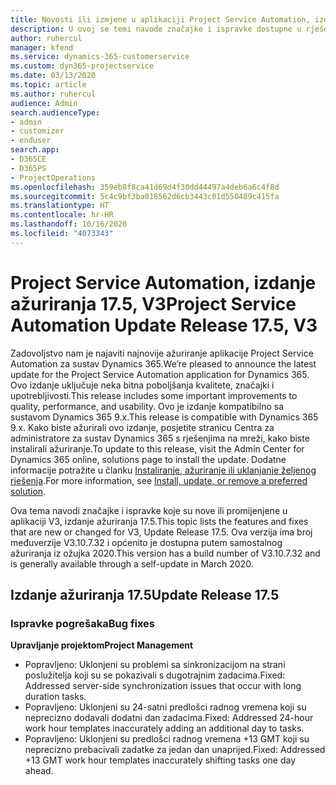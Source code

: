 ```yaml
---
title: Novosti ili izmjene u aplikaciji Project Service Automation, izdanje ažuriranja 17.5, hitni popravak, V3
description: U ovoj se temi navode značajke i ispravke dostupne u rješenju Project Service Automation, izdanje ažuriranja 17.5, V3.
author: ruhercul
manager: kfend
ms.service: dynamics-365-customerservice
ms.custom: dyn365-projectservice
ms.date: 03/13/2020
ms.topic: article
ms.author: ruhercul
audience: Admin
search.audienceType:
- admin
- customizer
- enduser
search.app:
- D365CE
- D365PS
- ProjectOperations
ms.openlocfilehash: 359eb8f8ca41d69d4f30dd44497a4deb6a6c4f8d
ms.sourcegitcommit: 5c4c9bf3ba018562d6cb3443c01d550489c415fa
ms.translationtype: HT
ms.contentlocale: hr-HR
ms.lasthandoff: 10/16/2020
ms.locfileid: "4073343"
---
```

# <a name="project-service-automation-update-release-175-v3"></a><span data-ttu-id="e79ea-103">Project Service Automation, izdanje ažuriranja 17.5, V3</span><span class="sxs-lookup"><span data-stu-id="e79ea-103">Project Service Automation Update Release 17.5, V3</span></span>

<span data-ttu-id="e79ea-104">Zadovoljstvo nam je najaviti najnovije ažuriranje aplikacije Project Service Automation za sustav Dynamics 365.</span><span class="sxs-lookup"><span data-stu-id="e79ea-104">We’re pleased to announce the latest update for the Project Service Automation application for Dynamics 365.</span></span> <span data-ttu-id="e79ea-105">Ovo izdanje uključuje neka bitna poboljšanja kvalitete, značajki i upotrebljivosti.</span><span class="sxs-lookup"><span data-stu-id="e79ea-105">This release includes some important improvements to quality, performance, and usability.</span></span>  <span data-ttu-id="e79ea-106">Ovo je izdanje kompatibilno sa sustavom Dynamics 365 9.x.</span><span class="sxs-lookup"><span data-stu-id="e79ea-106">This release is compatible with Dynamics 365 9.x.</span></span> <span data-ttu-id="e79ea-107">Kako biste ažurirali ovo izdanje, posjetite stranicu Centra za administratore za sustav Dynamics 365 s rješenjima na mreži, kako biste instalirali ažuriranje.</span><span class="sxs-lookup"><span data-stu-id="e79ea-107">To update to this release, visit the Admin Center for Dynamics 365 online, solutions page to install the update.</span></span> <span data-ttu-id="e79ea-108">Dodatne informacije potražite u članku [Instaliranje, ažuriranje ili uklanjanje željenog rješenja](https://docs.microsoft.com/power-platform/admin/install-remove-preferred-solution).</span><span class="sxs-lookup"><span data-stu-id="e79ea-108">For more information, see [Install, update, or remove a preferred solution](https://docs.microsoft.com/power-platform/admin/install-remove-preferred-solution).</span></span>

<span data-ttu-id="e79ea-109">Ova tema navodi značajke i ispravke koje su nove ili promijenjene u aplikaciji V3, izdanje ažuriranja 17.5.</span><span class="sxs-lookup"><span data-stu-id="e79ea-109">This topic lists the features and fixes that are new or changed for V3, Update Release 17.5.</span></span> <span data-ttu-id="e79ea-110">Ova verzija ima broj međuverzije V3.10.7.32 i općenito je dostupna putem samostalnog ažuriranja iz ožujka 2020.</span><span class="sxs-lookup"><span data-stu-id="e79ea-110">This version has a build number of V3.10.7.32 and is generally available through a self-update in March 2020.</span></span>


## <a name="update-release-175"></a><span data-ttu-id="e79ea-111">Izdanje ažuriranja 17.5</span><span class="sxs-lookup"><span data-stu-id="e79ea-111">Update Release 17.5</span></span>

### <a name="bug-fixes"></a><span data-ttu-id="e79ea-112">Ispravke pogrešaka</span><span class="sxs-lookup"><span data-stu-id="e79ea-112">Bug fixes</span></span>


<span data-ttu-id="e79ea-113">**Upravljanje projektom**</span><span class="sxs-lookup"><span data-stu-id="e79ea-113">**Project Management**</span></span>

- <span data-ttu-id="e79ea-114">Popravljeno: Uklonjeni su problemi sa sinkronizacijom na strani poslužitelja koji su se pokazivali s dugotrajnim zadacima.</span><span class="sxs-lookup"><span data-stu-id="e79ea-114">Fixed: Addressed server-side synchronization issues that occur with long duration tasks.</span></span>
- <span data-ttu-id="e79ea-115">Popravljeno: Uklonjeni su 24-satni predlošci radnog vremena koji su neprecizno dodavali dodatni dan zadacima.</span><span class="sxs-lookup"><span data-stu-id="e79ea-115">Fixed: Addressed 24-hour work hour templates inaccurately adding an additional day to tasks.</span></span>
- <span data-ttu-id="e79ea-116">Popravljeno: Uklonjeni su predlošci radnog vremena +13 GMT koji su neprecizno prebacivali zadatke za jedan dan unaprijed.</span><span class="sxs-lookup"><span data-stu-id="e79ea-116">Fixed: Addressed +13 GMT work hour templates inaccurately shifting tasks one day ahead.</span></span>

